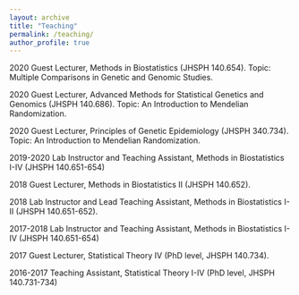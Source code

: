 ```yaml
---
layout: archive
title: "Teaching"
permalink: /teaching/
author_profile: true
---
```


2020	Guest Lecturer, Methods in Biostatistics (JHSPH 140.654). Topic: Multiple Comparisons in Genetic and Genomic Studies.

2020	Guest Lecturer, Advanced Methods for Statistical Genetics and Genomics (JHSPH 140.686). Topic: An Introduction to Mendelian Randomization.

2020	Guest Lecturer, Principles of Genetic Epidemiology (JHSPH 340.734). Topic: An Introduction to Mendelian Randomization.

2019-2020	Lab Instructor and Teaching Assistant, Methods in Biostatistics I-IV (JHSPH 140.651-654)

2018	Guest Lecturer, Methods in Biostatistics II (JHSPH 140.652).

2018	Lab Instructor and Lead Teaching Assistant, Methods in Biostatistics I-II (JHSPH 140.651-652).

2017-2018	Lab Instructor and Teaching Assistant, Methods in Biostatistics I-IV (JHSPH 140.651-654)

2017	Guest Lecturer, Statistical Theory IV (PhD level, JHSPH 140.734).

2016-2017	Teaching Assistant, Statistical Theory I-IV (PhD level, JHSPH 140.731-734)

